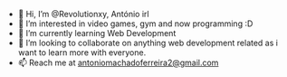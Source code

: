 - 👋 Hi, I’m @Revolutionxy, António irl
- 👀 I’m interested in video games, gym and now programming :D
- 🌱 I’m currently learning Web Development
- 💞️ I’m looking to collaborate on anything web development related as i want to learn more with everyone.
- 📫 Reach me at antoniomachadoferreira2@gmail.com

<!---
Revolutionxy/Revolutionxy is a ✨ special ✨ repository because its `README.md` (this file) appears on your GitHub profile.
You can click the Preview link to take a look at your changes.
--->
